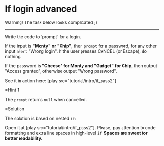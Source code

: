 
# If login advanced 

Warning! The task below looks complicated ;) 
<hr>
Write the code to `prompt` for a login.

If the input is <b>"Monty" or "Chip"</b>, then `prompt` for a password, for any other input `alert` "Wrong login". If the user presses CANCEL (or Escape), do nothing.

If the password is <b>"Cheese" for Monty and "Gadget" for Chip</b>, then output "Access granted", otherwise output "Wrong password".

See it in action here: [play src="tutorial/intro/if_pass2"]


=Hint 1

The `prompt` returns `null` when cancelled.

=Solution

The solution is based on nested `if`:

Open it at [play src="tutorial/intro/if_pass2"]. Please, pay attention to code formatting and extra line spaces in high-level `if`. <b>Spaces are sweet for better readability.</b>

